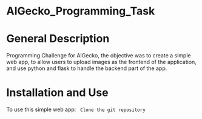 # AIGecko_Programming_Task

# General Description
Programming Challenge for AIGecko, the objective was to create a simple web app, to allow users to upload images
as the frontend of the application, and use python and flask to handle the backend part of the app.

# Installation and Use
To use this simple web app:
``
Clone the git repository``

